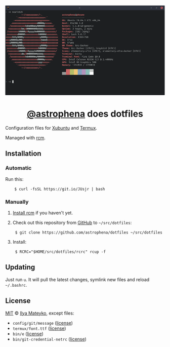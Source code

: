 <div align="center">
  <br>
  <img src="docs/images/xubuntu.png" alt="Xubuntu screenshot">
  <h1><a href="https://github.com/astrophena">@astrophena</a> does dotfiles</h1>
</div>

Configuration files for [Xubuntu](https://xubuntu.org) and [Termux](https://termux.com).

Managed with [rcm](https://github.com/thoughtbot/rcm).

## Installation

### Automatic

Run this:

        $ curl -fsSL https://git.io/JUsjr | bash

### Manually

1. [Install rcm](https://github.com/thoughtbot/rcm#installation)
   if you haven't yet.

2. Check out this repository from [GitHub](https://github.com) to `~/src/dotfiles`:

        $ git clone https://github.com/astrophena/dotfiles ~/src/dotfiles

3. Install:

        $ RCRC="$HOME/src/dotfiles/rcrc" rcup -f

## Updating

Just run `u`. It will pull the latest changes, symlink new files and reload `~/.bashrc`.

## License

[MIT](LICENSE.md) © [Ilya Mateyko](https://github.com/astrophena), except files:

* `config/git/message` ([license](https://github.com/thoughtbot/dotfiles/blob/master/LICENSE))
* `termux/font.ttf` ([license](https://github.com/tonsky/FiraCode/blob/master/LICENSE))
* `bin/e` ([license](https://github.com/holman/dotfiles/blob/master/LICENSE.md))
* `bin/git-credential-netrc` ([license](https://github.com/git/git/blob/master/contrib/credential/netrc/git-credential-netrc.perl#L69))
